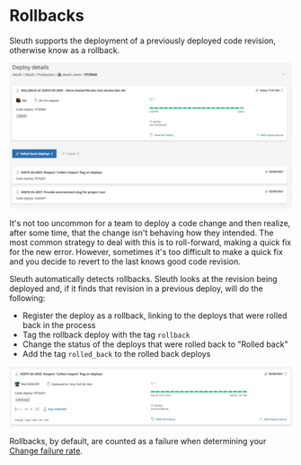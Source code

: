 # Rollbacks

Sleuth supports the deployment of a previously deployed code revision, otherwise know as a rollback.

![](../../.gitbook/assets/sleuth-sleuth-973f846-2021-06-24-15-03-47.png)

It's not too uncommon for a team to deploy a code change and then realize, after some time, that the change isn't behaving how they intended. The most common strategy to deal with this is to roll-forward, making a quick fix for the new error. However, sometimes it's too difficult to make a quick fix and you decide to revert to the last knows good code revision.

Sleuth automatically detects rollbacks. Sleuth looks at the revision being deployed and, if it finds that revision in a previous deploy, will do the following:

* Register the deploy as a rollback, linking to the deploys that were rolled back in the process
* Tag the rollback deploy with the tag `rollback`
* Change the status of the deploys that were rolled back to "Rolled back"
* Add the tag `rolled_back` to the rolled back deploys

![](../../.gitbook/assets/sleuth-sleuth-f976d31-2021-06-24-15-13-10.png)

Rollbacks, by default, are counted as a failure when determining your [Change failure rate](../../accelerate-metrics/change-failure-rate.md). 

